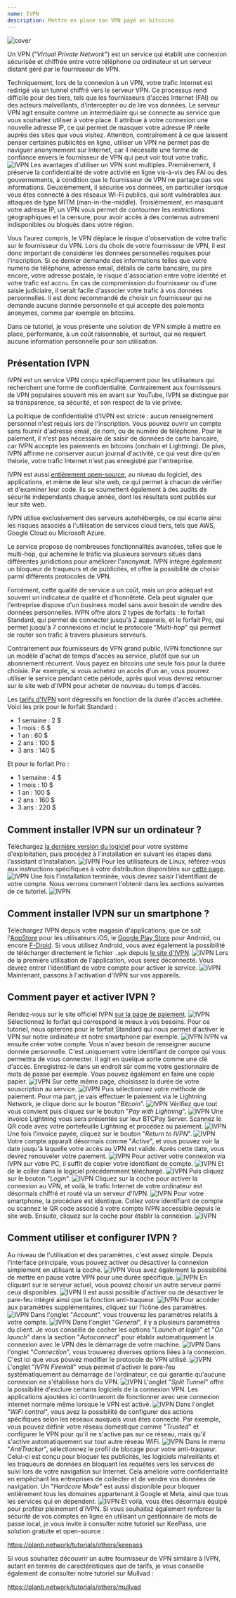 ```yaml
---
name: IVPN
description: Mettre en place son VPN payé en bitcoins
---
```

![cover](assets/cover.webp)

Un VPN ("*Virtual Private Network*") est un service qui établit une connexion sécurisée et chiffrée entre votre téléphone ou ordinateur et un serveur distant géré par le fournisseur de VPN.

Techniquement, lors de la connexion à un VPN, votre trafic Internet est redirigé via un tunnel chiffré vers le serveur VPN. Ce processus rend difficile pour des tiers, tels que les fournisseurs d'accès Internet (FAI) ou des acteurs malveillants, d'intercepter ou de lire vos données. Le serveur VPN agit ensuite comme un intermédiaire qui se connecte au service que vous souhaitez utiliser à votre place. Il attribue à votre connexion une nouvelle adresse IP, ce qui permet de masquer votre adresse IP réelle auprès des sites que vous visitez. Attention, contrairement à ce que laissent penser certaines publicités en ligne, utiliser un VPN ne permet pas de naviguer anonymement sur Internet, car il nécessite une forme de confiance envers le fournisseur de VPN qui peut voir tout votre trafic.
![IVPN](assets/fr/01.webp)
Les avantages d'utiliser un VPN sont multiples. Premièrement, il préserve la confidentialité de votre activité en ligne vis-à-vis des FAI ou des gouvernements, à condition que le fournisseur de VPN ne partage pas vos informations. Deuxièmement, il sécurise vos données, en particulier lorsque vous êtes connecté à des réseaux Wi-Fi publics, qui sont vulnérables aux attaques de type MITM (man-in-the-middle). Troisièmement, en masquant votre adresse IP, un VPN vous permet de contourner les restrictions géographiques et la censure, pour avoir accès à des contenus autrement indisponibles ou bloqués dans votre région.

Vous l'aurez compris, le VPN déplace le risque d'observation de votre trafic sur le fournisseur du VPN. Lors du choix de votre fournisseur de VPN, il est donc important de considérer les données personnelles requises pour l'inscription. Si ce dernier demande des informations telles que votre numéro de téléphone, adresse email, détails de carte bancaire, ou pire encore, votre adresse postale, le risque d'association entre votre identité et votre trafic est accru. En cas de compromission du fournisseur ou d'une saisie judiciaire, il serait facile d'associer votre trafic à vos données personnelles. Il est donc recommandé de choisir un fournisseur qui ne demande aucune donnée personnelle et qui accepte des paiements anonymes, comme par exemple en bitcoins.

Dans ce tutoriel, je vous présente une solution de VPN simple à mettre en place, performante, à un coût raisonnable, et surtout, qui ne requiert aucune information personnelle pour son utilisation.

## Présentation IVPN

IVPN est un service VPN conçu spécifiquement pour les utilisateurs qui recherchent une forme de confidentialité. Contrairement aux fournisseurs de VPN populaires souvent mis en avant sur YouTube, IVPN se distingue par sa transparence, sa sécurité, et son respect de la vie privée.

La politique de confidentialité d'IVPN est stricte : aucun renseignement personnel n'est requis lors de l'inscription. Vous pouvez ouvrir un compte sans fournir d'adresse email, de nom, ou de numéro de téléphone. Pour le paiement, il n'est pas nécessaire de saisir de données de carte bancaire, car IVPN accepte les paiements en bitcoins (onchain et Lightning). De plus, IVPN affirme ne conserver aucun journal d'activité, ce qui veut dire qu'en théorie, votre trafic Internet n'est pas enregistré par l'entreprise.

IVPN est aussi [entièrement open-source](https://github.com/ivpn), au niveau du logiciel, des applications, et même de leur site web, ce qui permet à chacun de vérifier et d'examiner leur code. Ils se soumettent également à des audits de sécurité indépendants chaque année, dont les résultats sont publiés sur leur site web.

IVPN utilise exclusivement des serveurs autohébergés, ce qui écarte ainsi les risques associés à l'utilisation de services cloud tiers, tels que AWS, Google Cloud ou Microsoft Azure.

Le service propose de nombreuses fonctionnalités avancées, telles que le multi-hop, qui achemine le trafic via plusieurs serveurs situés dans différentes juridictions pour améliorer l'anonymat. IVPN intègre également un bloqueur de traqueurs et de publicités, et offre la possibilité de choisir parmi différents protocoles de VPN.

Forcément, cette qualité de service a un coût, mais un prix adéquat est souvent un indicateur de qualité et d'honnêteté. Cela peut signaler que l'entreprise dispose d'un business model sans avoir besoin de vendre des données personnelles. IVPN offre alors 2 types de forfaits : le forfait Standard, qui permet de connecter jusqu'à 2 appareils, et le forfait Pro, qui permet jusqu'à 7 connexions et inclut le protocole "*Multi-hop*" qui permet de router son trafic à travers plusieurs serveurs.

Contrairement aux fournisseurs de VPN grand public, IVPN fonctionne sur un modèle d'achat de temps d'accès au service, plutôt que sur un abonnement récurrent. Vous payez en bitcoins une seule fois pour la durée choisie. Par exemple, si vous achetez un accès d'un an, vous pourrez utiliser le service pendant cette période, après quoi vous devrez retourner sur le site web d'IVPN pour acheter de nouveau du temps d'accès.

Les [tarifs d'IVPN](https://www.ivpn.net/en/pricing/) sont dégressifs en fonction de la durée d'accès achetée. Voici les prix pour le forfait Standard :
- 1 semaine : 2 $
- 1 mois : 6 $
- 1 an : 60 $
- 2 ans : 100 $
- 3 ans : 140 $

Et pour le forfait Pro :
- 1 semaine : 4 $
- 1 mois : 10 $
- 1 an : 100 $
- 2 ans : 160 $
- 3 ans : 220 $

## Comment installer IVPN sur un ordinateur ?

Téléchargez [la dernière version du logiciel](https://www.ivpn.net/en/apps-windows/) pour votre système d'exploitation, puis procédez à l'installation en suivant les étapes dans l'assistant d'installation.
![IVPN](assets/notext/02.webp)
Pour les utilisateurs de Linux, référez-vous aux instructions spécifiques à votre distribution disponibles sur [cette page](https://www.ivpn.net/en/apps-linux/).
![IVPN](assets/notext/03.webp)
Une fois l'installation terminée, vous devrez saisir l'identifiant de votre compte. Nous verrons comment l'obtenir dans les sections suivantes de ce tutoriel.
![IVPN](assets/notext/04.webp)
## Comment installer IVPN sur un smartphone ?

Téléchargez IVPN depuis votre magasin d'applications, que ce soit l'[AppStore](https://apps.apple.com/us/app/ivpn-secure-vpn-for-privacy/id1193122683) pour les utilisateurs iOS, le [Google Play Store](https://play.google.com/store/apps/details?id=net.ivpn.client) pour Android, ou encore [F-Droid](https://f-droid.org/en/packages/net.ivpn.client). Si vous utilisez Android, vous avez également la possibilité de télécharger directement le fichier `.apk` depuis [le site d'IVPN](https://www.ivpn.net/en/apps-android/).
![IVPN](assets/notext/05.webp)
Lors de la première utilisation de l'application, vous serez déconnecté. Vous devrez entrer l'identifiant de votre compte pour activer le service.
![IVPN](assets/notext/06.webp)
Maintenant, passons à l'activation d'IVPN sur vos appareils.

## Comment payer et activer IVPN ?

Rendez-vous sur le site officiel IVPN [sur la page de paiement](https://www.ivpn.net/en/pricing/).
![IVPN](assets/notext/07.webp)
Sélectionnez le forfait qui correspond le mieux à vos besoins. Pour ce tutoriel, nous opterons pour le forfait Standard qui nous permet d'activer le VPN sur notre ordinateur et notre smartphone par exemple.
![IVPN](assets/notext/08.webp)
IVPN va ensuite créer votre compte. Vous n'avez besoin de renseigner aucune donnée personnelle. C'est uniquement votre identifiant de compte qui vous permettra de vous connecter. Il agit en quelque sorte comme une clé d'accès. Enregistrez-le dans un endroit sûr comme votre gestionnaire de mots de passe par exemple. Vous pouvez également en faire une copie papier.
![IVPN](assets/notext/09.webp)
Sur cette même page, choisissez la durée de votre souscription au service.
![IVPN](assets/notext/10.webp)
Puis sélectionnez votre méthode de paiement. Pour ma part, je vais effectuer le paiement via le Lightning Network, je clique donc sur le bouton "*Bitcoin*".
![IVPN](assets/notext/11.webp)
Vérifiez que tout vous convient puis cliquez sur le bouton "*Pay with Lightning*".
![IVPN](assets/notext/12.webp)
Une invoice Lightning vous sera présentée sur leur BTCPay Server. Scannez le QR code avec votre portefeuille Lightning et procédez au paiement.
![IVPN](assets/notext/13.webp)
Une fois l'invoice payée, cliquez sur le bouton "*Return to IVPN*".
![IVPN](assets/notext/14.webp)
Votre compte apparaît désormais comme "*Active*", et vous pouvez voir la date jusqu'à laquelle votre accès au VPN est valide. Après cette date, vous devrez renouveler votre paiement.
![IVPN](assets/notext/15.webp)
Pour activer votre connexion via IVPN sur votre PC, il suffit de copier votre identifiant de compte.
![IVPN](assets/notext/16.webp)
Et de le coller dans le logiciel précédemment téléchargé.
![IVPN](assets/notext/17.webp)
Puis cliquez sur le bouton "*Login*".
![IVPN](assets/notext/18.webp)
Cliquez sur la coche pour activer la connexion au VPN, et voilà, le trafic Internet de votre ordinateur est désormais chiffré et routé via un serveur d'IVPN.
![IVPN](assets/notext/19.webp)
Pour votre smartphone, la procédure est identique. Collez votre identifiant de compte ou scannez le QR code associé à votre compte IVPN accessible depuis le site web. Ensuite, cliquez sur la coche pour établir la connexion.
![IVPN](assets/notext/20.webp)
## Comment utiliser et configurer IVPN ?

Au niveau de l'utilisation et des paramètres, c'est assez simple. Depuis l'interface principale, vous pouvez activer ou désactiver la connexion simplement en utilisant la coche.
![IVPN](assets/notext/21.webp)
Vous avez également la possibilité de mettre en pause votre VPN pour une durée spécifique.
![IVPN](assets/notext/22.webp)
En cliquant sur le serveur actuel, vous pouvez choisir un autre serveur parmi ceux disponibles.
![IVPN](assets/notext/23.webp)
Il est aussi possible d'activer ou de désactiver le pare-feu intégré ainsi que la fonction anti-traqueur.
![IVPN](assets/notext/24.webp)
Pour accéder aux paramètres supplémentaires, cliquez sur l'icône des paramètres.
![IVPN](assets/notext/25.webp)
Dans l'onglet "*Account*", vous trouverez les paramètres relatifs à votre compte.
![IVPN](assets/notext/26.webp)
Dans l'onglet "*General*", il y a plusieurs paramètres du client. Je vous conseille de cocher les options "*Launch at login*" et "*On launch*" dans la section "*Autoconnect*" pour établir automatiquement la connexion avec le VPN dès le démarrage de votre machine.
![IVPN](assets/notext/27.webp)
Dans l'onglet "*Connection*", vous trouverez diverses options liées à la connexion. C'est ici que vous pouvez modifier le protocole de VPN utilisé.
![IVPN](assets/notext/28.webp)
L'onglet "*IVPN Firewall*" vous permet d'activer le pare-feu systématiquement au démarrage de l'ordinateur, ce qui garantie qu'aucune connexion ne s'établisse hors du VPN.
![IVPN](assets/notext/29.webp)
L'onglet "*Split Tunnel*" offre la possibilité d'exclure certains logiciels de la connexion VPN. Les applications ajoutées ici continueront de fonctionner avec une connexion internet normale même lorsque le VPN est activé.
![IVPN](assets/notext/30.webp)
Dans l'onglet "*WiFi control*", vous avez la possibilité de configurer des actions spécifiques selon les réseaux auxquels vous êtes connecté. Par exemple, vous pouvez définir votre réseau domestique comme "*Trusted*" et configurer le VPN pour qu'il ne s'active pas sur ce réseau, mais qu'il s'active automatiquement sur tout autre réseau WiFi.
![IVPN](assets/notext/31.webp)
Dans le menu "*AntiTracker*", sélectionnez le profil de blocage pour votre anti-traqueur. Celui-ci est conçu pour bloquer les publicités, les logiciels malveillants et les traqueurs de données en bloquant les requêtes vers les services de suivi lors de votre navigation sur Internet. Cela améliore votre confidentialité en empêchant les entreprises de collecter et de vendre vos données de navigation. Un "*Hardcore Mode*" est aussi disponible pour bloquer entièrement tous les domaines appartenant à Google et Meta, ainsi que tous les services qui en dépendent.
![IVPN](assets/notext/32.webp)
Et voilà, vous êtes désormais équipé pour profiter pleinement d'IVPN. Si vous souhaitez également renforcer la sécurité de vos comptes en ligne en utilisant un gestionnaire de mots de passe local, je vous invite à consulter notre tutoriel sur KeePass, une solution gratuite et open-source :

https://planb.network/tutorials/others/keepass

Si vous souhaitez découvrir un autre fournisseur de VPN similaire à IVPN, autant en termes de caractéristiques que de tarifs, je vous conseille également de consulter notre tutoriel sur Mullvad :

https://planb.network/tutorials/others/mullvad